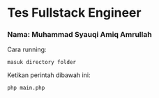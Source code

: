 # Tes Fullstack Engineer


### Nama: Muhammad Syauqi Amiq Amrullah

Cara running: 

``masuk directory folder``

Ketikan perintah dibawah ini:

``php main.php``
